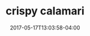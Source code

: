 ---
date: 2017-05-17T13:03:58-04:00
categories:
  - lunch
type: appetizer
title: crispy calamari
description: Batter deep fried calamari served with sweet & sour sauce.
price: 7.95
weight: 8
---